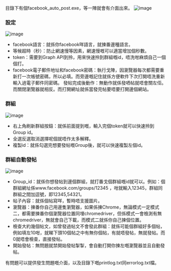 目錄下有個facebook_auto_post.exe，等一陣就會有介面出來。
![image](https://user-images.githubusercontent.com/87819805/174486943-075c0538-2cb6-480e-b7de-3312ef19b167.png)

### 設定
![image](https://user-images.githubusercontent.com/87819805/174485229-1401a86f-db76-476c-b351-8c733c126702.png)

* facebook語言：就係你facebook咩語言，就揀番邊種語言。
* 等候超時（秒）：防止網速慢等因素，網速慢嘅可以適當增加個秒數。
* token：需要到Graph API到拎，用來快速拎到群組嘅id，唔洗咁麻煩自己一個個打。
* facebook電子郵件地址和facebook密碼：執行戈陣，因瀏覽器每次都需要重新打一次帳號密碼，所以必填。而旁邊嘅記住就係方便軟件下次打開唔洗重新輸入過電子郵件同密碼。
發帖完成後動作：無動作就係發哂帖就唔會關左佢。而關閉瀏覽器就相反。而打開網址就係當發完帖要唔要打開邊個網站。

### 群組
![image](https://user-images.githubusercontent.com/87819805/174485718-b956d922-a3fc-4001-b119-88ab5852013b.png)

* 右上角刷新群組按鈕：就係前面提到嘅，輸入完個token就可以快速拎到Group id。
* 全選反選取消選擇呢個就唔作太多解釋。
* 複製id：就係勾選完想要發帖嘅Group後，就可以快速複製左個id。

### 群組自動發帖
![image](https://user-images.githubusercontent.com/87819805/174485988-76506e44-6f65-4fd0-91d7-0c7ee5b8f7c8.png)

* Group_id：就係你想發帖到邊個群組，就打番戈個群組嘅id就可以。例如：個群組網址係www.facebook.com/groups/12345 ，咁就輸入12345，群組同群組之間加逗號，即12345,54321。
* 帖子內容：就係個帖寫咩，暫時唔支援圖片。
* 瀏覽器：揀番你自己用邊隻瀏覽器，如果係揀Chrome，無論模式一定模式二，都需要揀番你個瀏覽器位置同埋chromedriver，但係模式一會檢測有無chromedriver，無就會自己下載，而模式二就係你自己揀個位置。
* 檢查大約幾個帖文，如曾發過帖文不會發此群組：就係可能個群組好多個帖，例如填左10咁，就睇下頭10個帖之中有無你個帖，有就唔發帖，無就發帖。而0就唔會檢查，直接發帖。
* 開始發帖：無問題就禁開始發帖掣掣，會自動打開你揀左嘅瀏覽器並且自動發帖。

有問題可以提供發生問題嘅介面，以及目錄下嘅printlog.txt同errorlog.txt檔。
